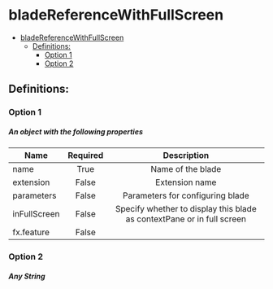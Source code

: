 <a name="bladereferencewithfullscreen"></a>
# bladeReferenceWithFullScreen
* [bladeReferenceWithFullScreen](#bladereferencewithfullscreen)
    * [Definitions:](#bladereferencewithfullscreen-definitions)
        * [Option 1](#bladereferencewithfullscreen-definitions-option-1)
        * [Option 2](#bladereferencewithfullscreen-definitions-option-2)

<a name="bladereferencewithfullscreen-definitions"></a>
## Definitions:
<a name="bladereferencewithfullscreen-definitions-option-1"></a>
### Option 1
<a name="bladereferencewithfullscreen-definitions-option-1-an-object-with-the-following-properties"></a>
##### An object with the following properties
| Name | Required | Description
| ---|:--:|:--:|
|name|True|Name of the blade
|extension|False|Extension name
|parameters|False|Parameters for configuring blade
|inFullScreen|False|Specify whether to display this blade as contextPane or in full screen
|fx.feature|False|
<a name="bladereferencewithfullscreen-definitions-option-2"></a>
### Option 2
<a name="bladereferencewithfullscreen-definitions-option-2-any-string"></a>
##### Any String
